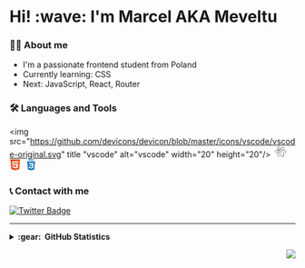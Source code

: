 <h1>Hi! :wave: I'm Marcel AKA Meveltu</h1>

### :man_technologist: About me
- I'm a passionate frontend student from Poland
- Currently learning: CSS
- Next: JavaScript, React, Router

### :hammer_and_wrench: Languages and Tools

  <img src="https://github.com/devicons/devicon/blob/master/icons/vscode/vscode-original.svg" title "vscode" alt="vscode" width="20" height="20"/>&nbsp;
  <img src="https://github.com/devicons/devicon/blob/master/icons/atom/atom-original.svg" title="atom" alt="atom" width="20" height="20"/>&nbsp;
  <img src="https://github.com/devicons/devicon/blob/master/icons/html5/html5-original.svg" title="HTML5" alt="HTML" width="20" height="20"/>&nbsp;
  <img src="https://github.com/devicons/devicon/blob/master/icons/css3/css3-plain-wordmark.svg"  title="CSS3" alt="CSS" width="20" height="20"/>&nbsp;

### :telephone_receiver: Contact with me
<div id="badges">
  <a href="https://twitter.com/Meveltu">
    <img src="https://img.shields.io/badge/Twitter-blue?style=for-the-badge&logo=twitter&logoColor=white" alt="Twitter Badge"/><br>
  </a>
</div>

---

<details>
  <summary><b>:gear: &nbsp;GitHub Statistics</b></summary>
  <br/>
        <img src="https://github-readme-streak-stats.herokuapp.com/?user=Meveltu&hide_border=true&theme=dark" />
        <img src="https://github-readme-stats.vercel.app/api?username=Meveltu&hide_title=true&hide_border=true&show_icons=true&include_all_commits=true&count_private=true&theme=dark" /> <img src="https://github-readme-stats.vercel.app/api/top-langs/?username=Meveltu&hide=html&hide_title=true&hide_border=true&count_private=true&layout=compact&langs_count=8&theme=dark" />
    </p>
</details>

<p align="right">
<img src="https://komarev.com/ghpvc/?username=Meveltua&style=plastic&label=Views"><img>
</p>
